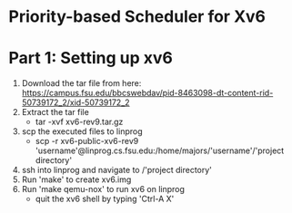 # Priority-based Scheduler for Xv6
# Part 1: Setting up xv6
1. Download the tar file from here: https://campus.fsu.edu/bbcswebdav/pid-8463098-dt-content-rid-50739172_2/xid-50739172_2
2. Extract the tar file
    - tar -xvf xv6-rev9.tar.gz
3. scp the executed files to linprog
    - scp -r xv6-public-xv6-rev9 'username'@linprog.cs.fsu.edu:/home/majors/'username'/'project directory'
4. ssh into linprog and navigate to /'project directory'
5. Run 'make' to create xv6.img
6. Run 'make qemu-nox' to run xv6 on linprog
    - quit the xv6 shell by typing 'Ctrl-A X'